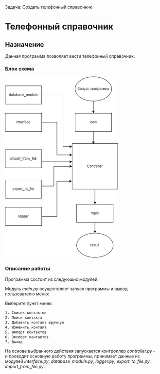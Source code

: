 Задача:
Создать телефонный справочник

# Телефонный справочник

## Назначение

Данная программа позволяет вести телефонный справочник.

### Блок схема

![Diagramma](Block.jpg)

### Описание работы

Программа состоит из следующих модулей:

Модуль *main.py* осуществляет запуск программы и вывод пользователю меню: 

Выберите пункт меню:

    1. Список контактов
    2. Поиск контакта
    3. Добавить контакт вручную
    4. Изменить контакт        
    5. Импорт контактов        
    6. Экспорт контактов       
    7. Выход

На основе выбранного действия запускается контроллер *controller.py* - и проводит основную работу программы, принимает данные из модулей *interface.py*, *database_module.py*, *logger.py*, *export_to_file.py*, *import_from_file.py*.
